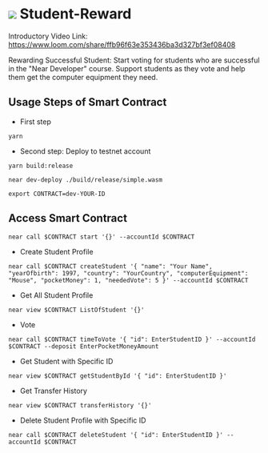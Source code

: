 # ![](https://user-images.githubusercontent.com/63979453/165187423-a071dc28-8577-4eaa-907a-6e61d7284cdb.png)                                             Student-Reward

Introductory Video Link: https://www.loom.com/share/ffb96f63e353436ba3d327bf3ef08408

Rewarding Successful Student: Start voting for students who are successful in the "Near Developer" course. Support students as they vote and help them get the computer equipment they need.

## Usage Steps of Smart Contract

- First step
```
yarn
```
- Second step: Deploy to testnet account
```
yarn build:release

near dev-deploy ./build/release/simple.wasm

export CONTRACT=dev-YOUR-ID
```

## Access Smart Contract

```
near call $CONTRACT start '{}' --accountId $CONTRACT
```
- Create Student Profile
```
near call $CONTRACT createStudent '{ "name": "Your Name", "yearOfbirth": 1997, "country": "YourCountry", "computerEquipment": "Mouse", "pocketMoney": 1, "neededVote": 5 }' --accountId $CONTRACT
```
- Get All Student Profile
```
near view $CONTRACT ListOfStudent '{}'
```
- Vote
```
near call $CONTRACT timeToVote '{ "id": EnterStudentID }' --accountId $CONTRACT --deposit EnterPocketMoneyAmount
```
- Get Student with Specific ID
```
near view $CONTRACT getStudentById '{ "id": EnterStudentID }'
```
- Get Transfer History
```
near view $CONTRACT transferHistory '{}'
```
- Delete Student Profile with Specific ID
```
near call $CONTRACT deleteStudent '{ "id": EnterStudentID }' --accountId $CONTRACT
```
